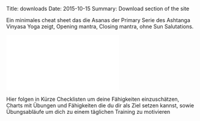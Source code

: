 Title: downloads
Date: 2015-10-15
Summary: Download section of the site

Ein minimales cheat sheet das die Asanas der Primary Serie des Ashtanga Vinyasa Yoga zeigt, Opening mantra, Closing mantra, ohne Sun Salutations.

![Ashtanga Primary]({static}/images/ashtanga_primary.pdf)

Hier folgen in Kürze Checklisten um deine Fähigkeiten einzuschätzen, 
Charts mit Übungen und Fähigkeiten die du dir als Ziel setzen kannst, 
sowie Übungsabläufe um dich zu einem täglichen Training zu motivieren
